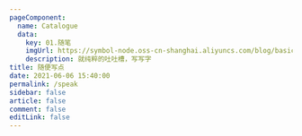 ```yaml
---
pageComponent:
  name: Catalogue
  data:
    key: 01.随笔
    imgUrl: https://symbol-node.oss-cn-shanghai.aliyuncs.com/blog/basic/speak_tucao.png
    description: 就纯粹的吐吐槽，写写字
title: 随便写点
date: 2021-06-06 15:40:00
permalink: /speak
sidebar: false
article: false
comment: false
editLink: false
---
```

